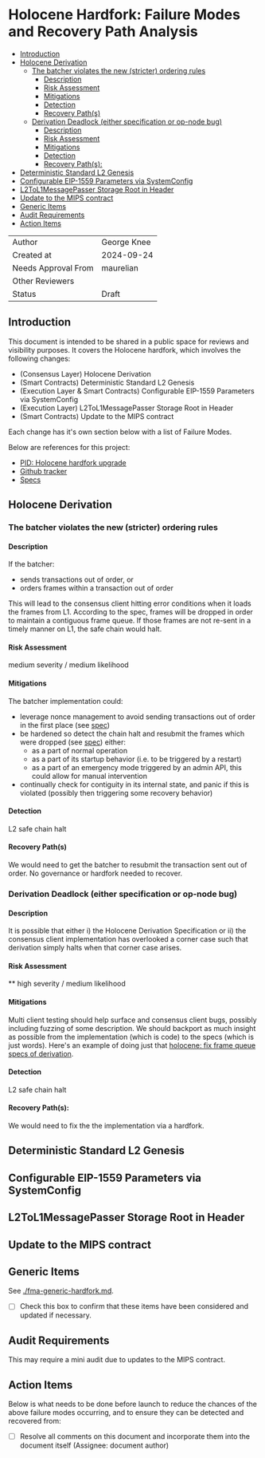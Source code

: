 # Holocene Hardfork: Failure Modes and Recovery Path Analysis

<!-- START doctoc generated TOC please keep comment here to allow auto update -->
<!-- DON'T EDIT THIS SECTION, INSTEAD RE-RUN doctoc TO UPDATE -->

- [Introduction](#introduction)
- [Holocene Derivation](#holocene-derivation)
  - [The batcher violates the new (stricter) ordering rules](#the-batcher-violates-the-new-stricter-ordering-rules)
    - [Description](#description)
    - [Risk Assessment](#risk-assessment)
    - [Mitigations](#mitigations)
    - [Detection](#detection)
    - [Recovery Path(s)](#recovery-paths)
  - [Derivation Deadlock (either specification or op-node bug)](#derivation-deadlock-either-specification-or-op-node-bug)
    - [Description](#description-1)
    - [Risk Assessment](#risk-assessment-1)
    - [Mitigations](#mitigations-1)
    - [Detection](#detection-1)
    - [Recovery Path(s):](#recovery-paths)
- [Deterministic Standard L2 Genesis](#deterministic-standard-l2-genesis)
- [Configurable EIP-1559 Parameters via SystemConfig](#configurable-eip-1559-parameters-via-systemconfig)
- [L2ToL1MessagePasser Storage Root in Header](#l2tol1messagepasser-storage-root-in-header)
- [Update to the MIPS contract](#update-to-the-mips-contract)
- [Generic Items](#generic-items)
- [Audit Requirements](#audit-requirements)
- [Action Items](#action-items)

<!-- END doctoc generated TOC please keep comment here to allow auto update -->

| | |
|--------|--------------|
| Author | George Knee |
| Created at | 2024-09-24 |
| Needs Approval From | maurelian |
| Other Reviewers |   |
| Status | Draft |


## Introduction

This document is intended to be shared in a public space for reviews and visibility purposes. It covers the Holocene hardfork, which involves the following changes: 
- (Consensus Layer) Holocene Derivation
- (Smart Contracts) Deterministic Standard L2 Genesis
- (Execution Layer & Smart Contracts) Configurable EIP-1559 Parameters via SystemConfig
- (Execution Layer) L2ToL1MessagePasser Storage Root in Header
- (Smart Contracts) Update to the MIPS contract

Each change has it's own section below with a list of Failure Modes.

Below are references for this project:

- [PID: Holocene hardfork upgrade](https://www.notion.so/PID-Holocene-hardfork-upgrade-00ee1ffc414a407088fdb49841771527?pvs=21)
- [Github tracker](https://github.com/orgs/ethereum-optimism/projects/84/views/6)
- [Specs](https://specs.optimism.io/protocol/holocene/derivation.html?highlight=holocene#holocene-derivation)


##  Holocene Derivation

### The batcher violates the new (stricter) ordering rules

#### Description

If the batcher:
  - sends transactions out of order, or
   - orders frames within a transaction out of order

This will lead to the consensus client hitting error conditions when it loads the frames from L1. According to the spec, frames will be dropped in order to maintain a contiguous frame queue. If those frames are not re-sent in a timely manner on L1, the safe chain would halt.
    
#### Risk Assessment
 medium severity / medium likelihood
#### Mitigations
The batcher implementation could:
  - leverage nonce management to avoid sending transactions out of order in the first place (see [spec](https://specs.optimism.io/protocol/holocene/derivation.html?highlight=holocene#batcher-hardening))
  - be hardened so detect the chain halt and resubmit the frames which were dropped (see [spec](https://specs.optimism.io/protocol/holocene/derivation.html?highlight=holocene#batcher-hardening)) either:
    - as a part of normal operation
    - as a part of its startup behavior (i.e. to be triggered by a restart)
    - as a part of an emergency mode triggered by an admin API, this could allow for manual intervention
- continually check for contiguity in its internal state, and panic if this is violated (possibly then triggering some recovery behavior)
#### Detection
L2 safe chain halt
#### Recovery Path(s)
We would need to get the batcher to resubmit the transaction sent out of order. No governance or hardfork needed to recover.

### Derivation Deadlock (either specification or op-node bug)

#### Description
It is possible that either i) the Holocene Derivation Specification or ii) the consensus client implementation has overlooked a corner case such that derivation simply halts when that corner case arises.
#### Risk Assessment
** high severity / medium likelihood
#### Mitigations 
Multi client testing should help surface and consensus client bugs, possibly including fuzzing of some description.
We should backport as much insight as possible from the implementation (which is code) to the specs (which is just words). Here's an example of doing just that [holocene: fix frame queue specs of derivation](https://github.com/ethereum-optimism/specs/pull/386).
#### Detection
L2 safe chain halt
#### Recovery Path(s):
We would need to fix the the implementation via a hardfork.

##  Deterministic Standard L2 Genesis
##  Configurable EIP-1559 Parameters via SystemConfig
##  L2ToL1MessagePasser Storage Root in Header
##  Update to the MIPS contract
##  Generic Items
See [./fma-generic-hardfork.md](./fma-generic-hardfork.md). 

- [ ] Check this box to confirm that these items have been considered and updated if necessary.


## Audit Requirements

This may require a mini audit due to updates to the MIPS contract.

## Action Items

Below is what needs to be done before launch to reduce the chances of the above failure modes occurring, and to ensure they can be detected and recovered from:

- [ ] Resolve all comments on this document and incorporate them into the document itself (Assignee: document author)

